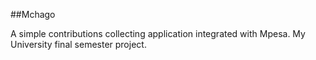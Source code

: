  ##Mchago
 
 A simple contributions collecting application integrated with Mpesa. My University final semester project. 
